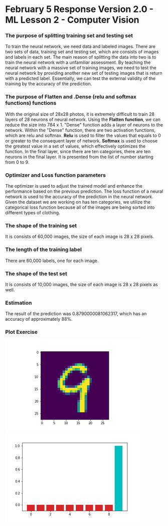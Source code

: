 # February 5 Response Version 2.0 - ML Lesson 2 - Computer Vision

### The purpose of splitting training set and testing set
To train the neural network, we need data and labeled images. There are two sets of data, training set and testing set, which are consists of images and labels in each set. The main reason of splitting the data into two is to train the neural network with a unfamiliar assessment. By teaching the neural network with a massive set of training images, we need to test the neural network by providing another new set of testing images that is return with a predicted label. Essentially, we can test the external validity of the training by the accuracy of the prediction. 

### The purpose of Flatten and .Dense (relu and softmax functions) functions
With the original size of 28x28 photos, it is extremely difficult to train 28 layers of 28 neurons of neural network. Using the **Flatten function**, we can reduce the size into 784 x 1. "Dense" function adds a layer of neurons to the network. Within the "Dense" function, there are two activation functions, which are relu and softmax. **Relu** is used to filter the values that equals to 0 or greater to the consequent layer of network. **Softmax** is used to choose the greatest value in a set of values, which effectively optimizes the function. In the final layer, since there are ten categories, there are ten neurons in the final layer. It is presented from the list of number starting from 0 to 9. 


### Optimizer and Loss function parameters
The optimizer is used to adjust the trained model and enhance the performance based on the previous prediction. The loss function of a neural network is used to the accuracy of the prediction in the neural network. Given the dataset we are working on has ten categories, we utilize the categorical loss function because all of the images are being sorted into different types of clothing.

### The shape of the training set
It is consists of 60,000 images, the size of each image is 28 x 28 pixels. 

### The length of the training label 
There are 60,000 labels, one for each image. 

### The shape of the test set 
It is consists of 10,000 images, the size of each image is 28 x 28 pixels as well. 

### Estimation
The result of the prediction was 0.8790000081062317, which has an accuracy of approximately 88%.  

### Plot Exercise 
![Test Image](test_image.png) ![Histogram](histogram.png)

